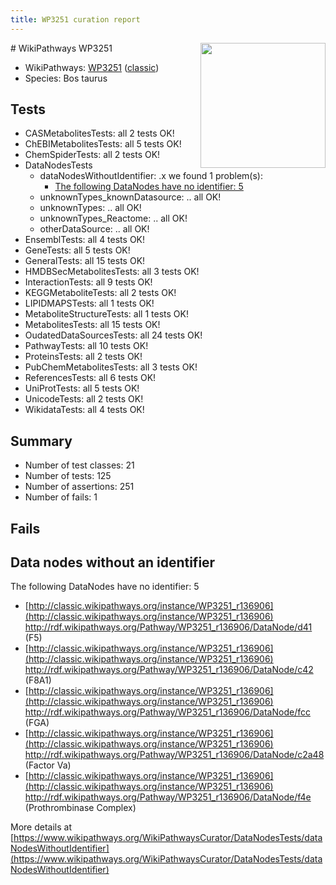 ```yaml
---
title: WP3251 curation report
---
```


<img style="float: right; width: 200px" src="https://upload.wikimedia.org/wikipedia/commons/thumb/8/83/Wplogo_with_text_500.png/640px-Wplogo_with_text_500.png" />
# WikiPathways WP3251

* WikiPathways: [WP3251](https://wikipathways.org/pathways/WP3251) ([classic](https://classic.wikipathways.org/instance/WP3251))
* Species: Bos taurus
## Tests
* CASMetabolitesTests: all 2 tests OK!
* ChEBIMetabolitesTests: all 5 tests OK!
* ChemSpiderTests: all 2 tests OK!
* DataNodesTests
    * dataNodesWithoutIdentifier: .x we found 1 problem(s):
        * [The following DataNodes have no identifier: 5](#d2d32fa4)
    * unknownTypes_knownDatasource: .. all OK!
    * unknownTypes: .. all OK!
    * unknownTypes_Reactome: .. all OK!
    * otherDataSource: .. all OK!
* EnsemblTests: all 4 tests OK!
* GeneTests: all 5 tests OK!
* GeneralTests: all 15 tests OK!
* HMDBSecMetabolitesTests: all 3 tests OK!
* InteractionTests: all 9 tests OK!
* KEGGMetaboliteTests: all 2 tests OK!
* LIPIDMAPSTests: all 1 tests OK!
* MetaboliteStructureTests: all 1 tests OK!
* MetabolitesTests: all 15 tests OK!
* OudatedDataSourcesTests: all 24 tests OK!
* PathwayTests: all 10 tests OK!
* ProteinsTests: all 2 tests OK!
* PubChemMetabolitesTests: all 3 tests OK!
* ReferencesTests: all 6 tests OK!
* UniProtTests: all 5 tests OK!
* UnicodeTests: all 2 tests OK!
* WikidataTests: all 4 tests OK!


## Summary

* Number of test classes: 21
* Number of tests: 125
* Number of assertions: 251
* Number of fails: 1

## Fails

<a name="d2d32fa4" />

## Data nodes without an identifier

The following DataNodes have no identifier: 5

* [http://classic.wikipathways.org/instance/WP3251_r136906](http://classic.wikipathways.org/instance/WP3251_r136906) http://rdf.wikipathways.org/Pathway/WP3251_r136906/DataNode/d41 (F5)
* [http://classic.wikipathways.org/instance/WP3251_r136906](http://classic.wikipathways.org/instance/WP3251_r136906) http://rdf.wikipathways.org/Pathway/WP3251_r136906/DataNode/c42 (F8A1)
* [http://classic.wikipathways.org/instance/WP3251_r136906](http://classic.wikipathways.org/instance/WP3251_r136906) http://rdf.wikipathways.org/Pathway/WP3251_r136906/DataNode/fcc (FGA)
* [http://classic.wikipathways.org/instance/WP3251_r136906](http://classic.wikipathways.org/instance/WP3251_r136906) http://rdf.wikipathways.org/Pathway/WP3251_r136906/DataNode/c2a48 (Factor Va)
* [http://classic.wikipathways.org/instance/WP3251_r136906](http://classic.wikipathways.org/instance/WP3251_r136906) http://rdf.wikipathways.org/Pathway/WP3251_r136906/DataNode/f4e (Prothrombinase Complex)


More details at [https://www.wikipathways.org/WikiPathwaysCurator/DataNodesTests/dataNodesWithoutIdentifier](https://www.wikipathways.org/WikiPathwaysCurator/DataNodesTests/dataNodesWithoutIdentifier)

